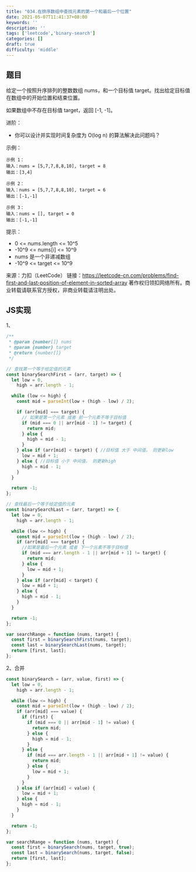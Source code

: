```yaml
---
title: "034.在排序数组中查找元素的第一个和最后一个位置"
date: 2021-05-07T11:41:37+08:00
keywords: ''
description: ''
tags: ['leetcode','binary-search']
categories: []
draft: true
difficulty: 'middle'
---
```


## 题目

给定一个按照升序排列的整数数组 nums，和一个目标值 target。找出给定目标值在数组中的开始位置和结束位置。

如果数组中不存在目标值 target，返回 [-1, -1]。

进阶：

- 你可以设计并实现时间复杂度为 O(log n) 的算法解决此问题吗？

示例：
```
示例 1：
输入：nums = [5,7,7,8,8,10], target = 8
输出：[3,4]

示例 2：
输入：nums = [5,7,7,8,8,10], target = 6
输出：[-1,-1]

示例 3：
输入：nums = [], target = 0
输出：[-1,-1]
```

提示：

- 0 <= nums.length <= 10^5
- -10^9 <= nums[i] <= 10^9
- nums 是一个非递减数组
- -10^9 <= target <= 10^9

来源：力扣（LeetCode）
链接：https://leetcode-cn.com/problems/find-first-and-last-position-of-element-in-sorted-array
著作权归领扣网络所有。商业转载请联系官方授权，非商业转载请注明出处。


## JS实现

1、

```javascript
/**
 * @param {number[]} nums
 * @param {number} target
 * @return {number[]}
 */

// 查找第一个等于给定值的元素
const binarySearchFirst = (arr, target) => {
  let low = 0,
    high = arr.length - 1;

  while (low <= high) {
    const mid = parseInt(low + (high - low) / 2);

    if (arr[mid] === target) {
      // 如果是第一个元素 或者 前一个元素不等于目标值
      if (mid === 0 || arr[mid - 1] != target) {
        return mid;
      } else {
        high = mid - 1;
      }
    } else if (arr[mid] < target) { //目标值 大于 中间值， 则更新low
      low = mid + 1;
    } else { //目标值 小于 中间值， 则更新high
      high = mid - 1;
    }
  }

  return -1;
};

// 查找最后一个等于给定值的元素
const binarySearchLast = (arr, target) => {
  let low = 0,
    high = arr.length - 1;

  while (low <= high) {
    const mid = parseInt(low + (high - low) / 2);
    if (arr[mid] === target) {
      //如果是最后一个元素 或者 下一个元素不等于目标值
      if (mid === arr.length - 1 || arr[mid + 1] != target) {
        return mid;
      } else {
        low = mid + 1;
      }
    } else if (arr[mid] < target) {
      low = mid + 1;
    } else {
      high = mid - 1;
    }
  }

  return -1;
};

var searchRange = function (nums, target) {
  const first = binarySearchFirst(nums, target);
  const last = binarySearchLast(nums, target);
  return [first, last];
};
```

2、合并

```javascript
const binarySearch = (arr, value, first) => {
  let low = 0,
    high = arr.length - 1;

  while (low <= high) {
    const mid = parseInt(low + (high - low) / 2);
    if (arr[mid] === value) {
      if (first) {
        if (mid === 0 || arr[mid - 1] != value) {
          return mid;
        } else {
          high = mid - 1;
        }
      } else {
        if (mid === arr.length - 1 || arr[mid + 1] != value) {
          return mid;
        } else {
          low = mid + 1;
        }
      }
    } else if (arr[mid] < value) {
      low = mid + 1;
    } else {
      high = mid - 1;
    }
  }

  return -1;
};

var searchRange = function (nums, target) {
  const first = binarySearch(nums, target, true);
  const last = binarySearch(nums, target, false);
  return [first, last];
};
```


